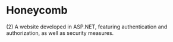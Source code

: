 # Honeycomb
(2) A website developed in ASP.NET, featuring authentication and authorization, as well as security measures.
